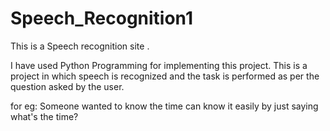 # Speech_Recognition1
This is a Speech recognition site .

I have used Python Programming for implementing this project.
This is a project in which speech is recognized and the task is performed as per the question asked by the user.

for eg:
Someone wanted to know the time can know it easily by just saying what's the time?
